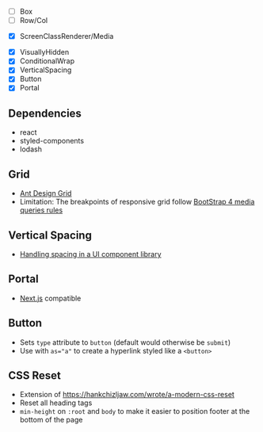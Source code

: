 * [ ] Box
* [ ] Row/Col
- [x] ScreenClassRenderer/Media
* [x] VisuallyHidden
* [x] ConditionalWrap
* [x] VerticalSpacing
* [x] Button
* [x] Portal

## Dependencies

* react
* styled-components
* lodash

## Grid

* [Ant Design Grid](https://ant.design/components/grid)
* Limitation: The breakpoints of responsive grid follow [BootStrap 4 media queries rules](https://getbootstrap.com/docs/4.0/layout/overview/#responsive-breakpoints)

## Vertical Spacing

* [Handling spacing in a UI component library](https://medium.com/fed-or-dead/handling-spacing-in-a-ui-component-library-70f3b22ec89)

## Portal

* [Next.js](https://nextjs.org) compatible

## Button

* Sets `type` attribute to `button` (default would otherwise be `submit`)
* Use with `as="a"` to create a hyperlink styled like a `<button>`

## CSS Reset

* Extension of https://hankchizljaw.com/wrote/a-modern-css-reset
* Reset all heading tags
* `min-height` on `:root` and `body` to make it easier to position footer at the bottom of the page